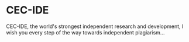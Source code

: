 # CEC-IDE
CEC-IDE, the world's strongest independent research and development, I wish you every step of the way towards independent plagiarism...
